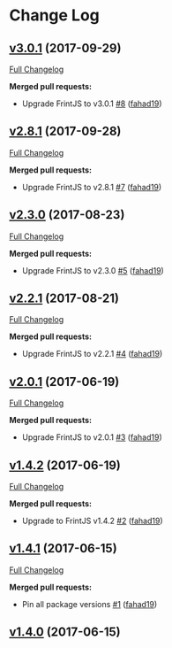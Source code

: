 # Change Log

## [v3.0.1](https://github.com/Travix-International/frint-preset-travix/tree/v3.0.1) (2017-09-29)
[Full Changelog](https://github.com/Travix-International/frint-preset-travix/compare/v2.8.1...v3.0.1)

**Merged pull requests:**

- Upgrade FrintJS to v3.0.1 [\#8](https://github.com/Travix-International/frint-preset-travix/pull/8) ([fahad19](https://github.com/fahad19))

## [v2.8.1](https://github.com/Travix-International/frint-preset-travix/tree/v2.8.1) (2017-09-28)
[Full Changelog](https://github.com/Travix-International/frint-preset-travix/compare/v2.3.0...v2.8.1)

**Merged pull requests:**

- Upgrade FrintJS to v2.8.1 [\#7](https://github.com/Travix-International/frint-preset-travix/pull/7) ([fahad19](https://github.com/fahad19))

## [v2.3.0](https://github.com/Travix-International/frint-preset-travix/tree/v2.3.0) (2017-08-23)
[Full Changelog](https://github.com/Travix-International/frint-preset-travix/compare/v2.2.1...v2.3.0)

**Merged pull requests:**

- Upgrade FrintJS to v2.3.0 [\#5](https://github.com/Travix-International/frint-preset-travix/pull/5) ([fahad19](https://github.com/fahad19))

## [v2.2.1](https://github.com/Travix-International/frint-preset-travix/tree/v2.2.1) (2017-08-21)
[Full Changelog](https://github.com/Travix-International/frint-preset-travix/compare/v2.0.1...v2.2.1)

**Merged pull requests:**

- Upgrade FrintJS to v2.2.1 [\#4](https://github.com/Travix-International/frint-preset-travix/pull/4) ([fahad19](https://github.com/fahad19))

## [v2.0.1](https://github.com/Travix-International/frint-preset-travix/tree/v2.0.1) (2017-06-19)
[Full Changelog](https://github.com/Travix-International/frint-preset-travix/compare/v1.4.2...v2.0.1)

**Merged pull requests:**

- Upgrade FrintJS to v2.0.1 [\#3](https://github.com/Travix-International/frint-preset-travix/pull/3) ([fahad19](https://github.com/fahad19))

## [v1.4.2](https://github.com/Travix-International/frint-preset-travix/tree/v1.4.2) (2017-06-19)
[Full Changelog](https://github.com/Travix-International/frint-preset-travix/compare/v1.4.1...v1.4.2)

**Merged pull requests:**

- Upgrade to FrintJS v1.4.2 [\#2](https://github.com/Travix-International/frint-preset-travix/pull/2) ([fahad19](https://github.com/fahad19))

## [v1.4.1](https://github.com/Travix-International/frint-preset-travix/tree/v1.4.1) (2017-06-15)
[Full Changelog](https://github.com/Travix-International/frint-preset-travix/compare/v1.4.0...v1.4.1)

**Merged pull requests:**

- Pin all package versions [\#1](https://github.com/Travix-International/frint-preset-travix/pull/1) ([fahad19](https://github.com/fahad19))

## [v1.4.0](https://github.com/Travix-International/frint-preset-travix/tree/v1.4.0) (2017-06-15)
